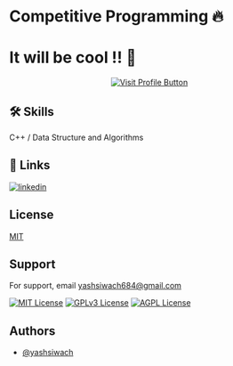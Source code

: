 # Competitive Programming 🔥
# It will be cool !! 👋

<p align="center">
  <a href="https://github.com/your-username">
    <img src="https://raw.githubusercontent.com/yashsiwach/yashsiwach/master/button.gif" alt="Visit Profile Button">
  </a>
</p>

## 🛠 Skills
 C++ / Data Structure and Algorithms 



## 🔗 Links

[![linkedin](https://img.shields.io/badge/linkedin-0A66C2?style=for-the-badge&logo=linkedin&logoColor=white)](https://www.linkedin.com/in/yashsiwach/)



## License

[MIT](https://choosealicense.com/licenses/mit/)


## Support

For support, email yashsiwach684@gmail.com 




[![MIT License](https://img.shields.io/badge/License-MIT-green.svg)](https://choosealicense.com/licenses/mit/)
[![GPLv3 License](https://img.shields.io/badge/License-GPL%20v3-yellow.svg)](https://opensource.org/licenses/)
[![AGPL License](https://img.shields.io/badge/license-AGPL-blue.svg)](http://www.gnu.org/licenses/agpl-3.0)


## Authors

- [@yashsiwach](https://github.com/yashsiwach/)

